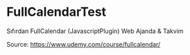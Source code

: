 # FullCalendarTest
Sıfırdan FullCalendar (JavascriptPlugin) Web Ajanda &amp; Takvim 

Source: https://www.udemy.com/course/fullcalendar/
